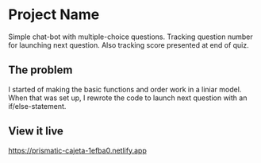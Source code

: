 # Project Name

Simple chat-bot with multiple-choice questions. Tracking question number for launching next question. Also tracking score presented at end of quiz.

## The problem
I started of making the basic functions and order work in a liniar model. When that was set up, I rewrote the code to launch next question with an if/else-statement.

## View it live
https://prismatic-cajeta-1efba0.netlify.app

